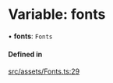 # Variable: fonts

• **fonts**: `Fonts`

#### Defined in

[src/assets/Fonts.ts:29](https://github.com/Orillusion/orillusion/blob/main/src/assets/Fonts.ts#L29)
